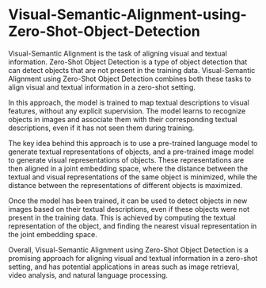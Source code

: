 # Visual-Semantic-Alignment-using-Zero-Shot-Object-Detection


Visual-Semantic Alignment is the task of aligning visual and textual information. Zero-Shot Object Detection is a type of object detection that can detect objects that are not present in the training data. Visual-Semantic Alignment using Zero-Shot Object Detection combines both these tasks to align visual and textual information in a zero-shot setting.

In this approach, the model is trained to map textual descriptions to visual features, without any explicit supervision. The model learns to recognize objects in images and associate them with their corresponding textual descriptions, even if it has not seen them during training.

The key idea behind this approach is to use a pre-trained language model to generate textual representations of objects, and a pre-trained image model to generate visual representations of objects. These representations are then aligned in a joint embedding space, where the distance between the textual and visual representations of the same object is minimized, while the distance between the representations of different objects is maximized.

Once the model has been trained, it can be used to detect objects in new images based on their textual descriptions, even if these objects were not present in the training data. This is achieved by computing the textual representation of the object, and finding the nearest visual representation in the joint embedding space.

Overall, Visual-Semantic Alignment using Zero-Shot Object Detection is a promising approach for aligning visual and textual information in a zero-shot setting, and has potential applications in areas such as image retrieval, video analysis, and natural language processing.
